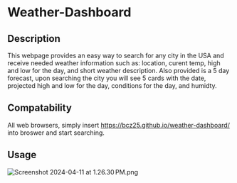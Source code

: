 # Weather-Dashboard

## Description
This webpage provides an easy way to search for any city in the USA and receive needed weather information such as: location, curent temp, high and low for the day, and short weather description. Also provided is a 5 day forecast, upon searching the city you will see 5 cards with the date, projected high and low for the day, conditions for the day, and humidty. 

## Compatability 
All web browsers, simply insert https://bcz25.github.io/weather-dashboard/ into broswer and start searching.

## Usage
![Screenshot 2024-04-11 at 1.26.30 PM.png](https://github.com/Bcz25/weather-dashboard/blob/main/Screenshot%202024-04-11%20at%201.26.30%E2%80%AFPM.png)
